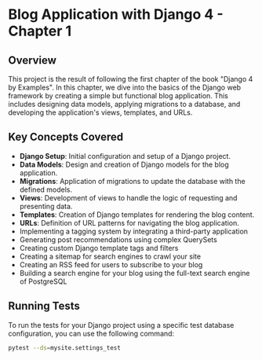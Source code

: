 # Blog Application with Django 4 - Chapter 1

## Overview

This project is the result of following the first chapter of the book "Django 4 by Examples". In this chapter, we dive into the basics of the Django web framework by creating a simple but functional blog application. This includes designing data models, applying migrations to a database, and developing the application's views, templates, and URLs.

## Key Concepts Covered

- **Django Setup**: Initial configuration and setup of a Django project.
- **Data Models**: Design and creation of Django models for the blog application.
- **Migrations**: Application of migrations to update the database with the defined models.
- **Views**: Development of views to handle the logic of requesting and presenting data.
- **Templates**: Creation of Django templates for rendering the blog content.
- **URLs**: Definition of URL patterns for navigating the blog application.
- Implementing a tagging system by integrating a third-party application
- Generating post recommendations using complex QuerySets
- Creating custom Django template tags and filters
- Creating a sitemap for search engines to crawl your site
- Creating an RSS feed for users to subscribe to your blog
- Building a search engine for your blog using the full-text search engine of PostgreSQL


## Running Tests

To run the tests for your Django project using a specific test database configuration, you can use the following command:

```bash
pytest --ds=mysite.settings_test
```